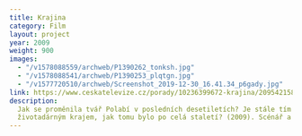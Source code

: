 ```yaml
---
title: Krajina
category: Film
layout: project
year: 2009
weight: 900
images:
  - "/v1578088559/archweb/P1390262_tonksh.jpg"
  - "/v1578088541/archweb/P1390253_plqtgn.jpg"
  - "/v1577720510/archweb/Screenshot_2019-12-30_16.41.34_p6gady.jpg"
link: https://www.ceskatelevize.cz/porady/10236399672-krajina/209542158690001
description:
  Jak se proměnila tvář Polabí v posledních desetiletích? Je stále tím
  životadárným krajem, jak tomu bylo po celá staletí? (2009). Scénář a režie L. Václavová
---
```

